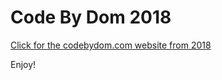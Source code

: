 # Code By Dom 2018

[Click for the codebydom.com website from 2018](https://codebydom.github.io/2018/home.html)

Enjoy!
